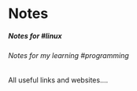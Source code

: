 # Notes

##### Notes for #linux 

###### Notes for my learning #programming

All useful links and websites....